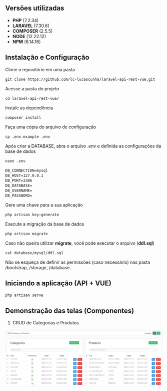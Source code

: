 ## Versões utilizadas

- **PHP** (7.2.34)
- **LARAVEL** (7.30.6)
- **COMPOSER** (2.5.5)
- **NODE** (12.22.12)
- **NPM** (6.14.16)

## Instalação e Configuração

Clone o repositório em uma pasta
```
git clone https://github.com/lc-lucascunha/laravel-api-rest-vue.git
```

Acesse a pasta do projeto
```
cd laravel-api-rest-vue/
```

Instale as dependência
```
composer install
```

Faça uma cópia do arquivo de configuração
```
cp .env.example .env
```

Após criar a DATABASE, abra o arquivo .env e definida as configurações da base de dados 
```
nano .env
```
```
DB_CONNECTION=mysql
DB_HOST=127.0.0.1
DB_PORT=3306
DB_DATABASE=
DB_USERNAME=
DB_PASSWORD=
```

Gere uma chave para a sua aplicação
```
php artisan key:generate
```

Execute a migração da base de dados
```
php artisan migrate
```

Caso não queira utilizar **migrate**, você pode executar o arquivo (**ddl.sql**)
```
cat database/mysql/ddl.sql
```
Não se esqueça de definir as permissões (caso necessário) nas pasta /bootstrap, /storage, /database.

## Iniciando a aplicação (API + VUE)

```
php artisan serve
```
## Demonstração das telas (Componentes)

1. CRUD de Categorias e Produtos 

![Alt text](https://raw.githubusercontent.com/lc-lucascunha/laravel-api-rest-vue/master/public/images/git.png)

